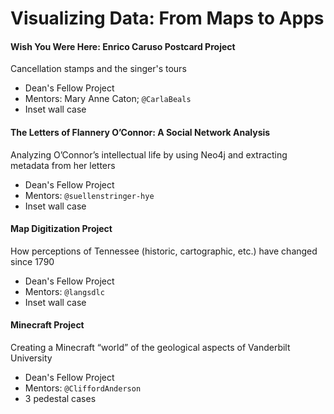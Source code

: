 # Visualizing Data: From Maps to Apps

#### Wish You Were Here: Enrico Caruso Postcard Project 

Cancellation stamps and the singer's tours
* Dean's Fellow Project
* Mentors: Mary Anne Caton; <code>@CarlaBeals</code>
* Inset wall case

#### The Letters of Flannery O’Connor: A Social Network Analysis

Analyzing O’Connor’s intellectual life by using Neo4j and extracting metadata from her letters
* Dean's Fellow Project
* Mentors: <code>@suellenstringer-hye</code>
* Inset wall case

#### Map Digitization Project

How perceptions of Tennessee (historic, cartographic, etc.) have changed since 1790  
* Dean's Fellow Project
* Mentors: <code>@langsdlc</code>
* Inset wall case


#### Minecraft Project 

Creating a Minecraft “world” of the geological aspects of Vanderbilt University
* Dean's Fellow Project
* Mentors: <code>@CliffordAnderson</code>
* 3 pedestal cases
